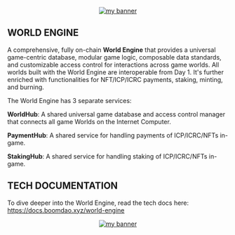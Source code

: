 <p align="center">
  <a href="logo" target="_blank" rel="noreferrer"><img src="https://github.com/BoomDAO/game-launcher/assets/29381374/875537bb-f9d4-4594-84e0-a7375ce46213" alt="my banner"></a>
</p>

## WORLD ENGINE

A comprehensive, fully on-chain **World Engine** that provides a universal game-centric database, modular game logic, composable data standards, and customizable access control for interactions across game worlds. All worlds built with the World Engine are interoperable from Day 1. It's further enriched with functionalities for NFT/ICP/ICRC payments, staking, minting, and burning.

The World Engine has 3 separate services:

**WorldHub**: A shared universal game database and access control manager that connects all game Worlds on the Internet Computer.

**PaymentHub**: A shared service for handling payments of ICP/ICRC/NFTs in-game. 

**StakingHub**: A shared service for handling staking of ICP/ICRC/NFTs in-game. 

## TECH DOCUMENTATION

To dive deeper into the World Engine, read the tech docs here: https://docs.boomdao.xyz/world-engine


<p align="center">
  <a href="logo" target="_blank" rel="noreferrer"><img src="https://github.com/BoomDAO/world-engine/assets/29381374/40c77572-9ce7-4b01-9c26-9b167a82c5ee" alt="my banner"></a>
</p>

